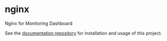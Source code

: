 # nginx
Nginx for Monitoring Dashboard

See the [documentation repository](https://github.com/ph-ash/documentation) for installation and usage of this project.
